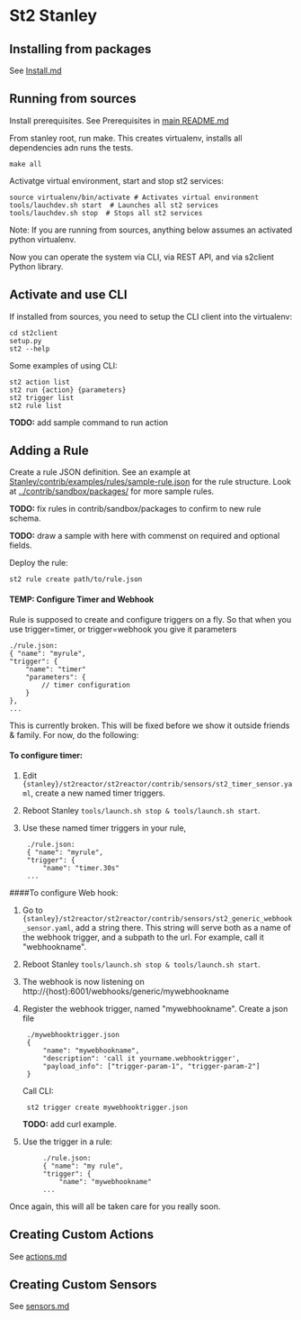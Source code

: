 St2 Stanley
======

## Installing from packages
See [Install.md](Install.md)

## Running from sources
Install prerequisites. See Prerequisites in [main README.md](../Readme.md)

From stanley root, run make. This creates virtualenv, installs all dependencies adn runs the tests. 

	make all


Activatge virtual environment, start and stop st2 services:

	source virtualenv/bin/activate # Activates virtual environment 
	tools/lauchdev.sh start  # Launches all st2 services 
	tools/lauchdev.sh stop  # Stops all st2 services
		
Note: If you are running from sources, anything below assumes an activated python virtualenv. 

Now you can operate the system via CLI, via REST API, and via s2client Python library. 

## Activate and use CLI
If installed from sources, you need to setup the CLI client into the virtualenv:
	
	cd st2client
	setup.py
	st2 --help

Some examples of using CLI: 

	st2 action list
	st2 run {action} {parameters}
	st2 trigger list
	st2 rule list

**TODO:**  add sample command to run action 


## Adding a Rule
Create a rule JSON definition. See an example at [Stanley/contrib/examples/rules/sample-rule.json](../contrib/examples/rules/sample-rule.json) for the rule structure. Look at [../contrib/sandbox/packages/](../contrib/sandbox/packages/) for more sample rules. 
	
**TODO:** fix  rules in contrib/sandbox/packages to confirm to new rule schema. 

**TODO:** draw a sample with here with commenst on required and optional fields. 

Deploy the rule:

	st2 rule create path/to/rule.json


#### TEMP: Configure Timer and Webhook
Rule is supposed to create and configure triggers on a fly. So that when you use trigger=timer, or trigger=webhook you give it parameters 

	./rule.json:
	{ "name": "myrule",
    "trigger": {
        "name": "timer"
        "parameters": {
        	// timer configuration
        }
    },
    ...

This is currently broken. 
This will be fixed before we show it outside friends & family. For now, do the following: 

#### To configure timer:
1. Edit `{stanley}/st2reactor/st2reactor/contrib/sensors/st2_timer_sensor.yaml`, create a new named timer triggers. 
2. Reboot Stanley `tools/launch.sh stop & tools/launch.sh start`. 
1. Use these named timer triggers in your rule,

		./rule.json:
		{ "name": "myrule",
	    "trigger": {
    	    "name": "timer.30s"
	    ...    

####To configure Web hook:
1. Go to `{stanley}/st2reactor/st2reactor/contrib/sensors/st2_generic_webhook_sensor.yaml`, add a string there. This string will serve both as a name of the webhook trigger, and a subpath to the url. For example, call it "webhookname".
2. Reboot Stanley `tools/launch.sh stop & tools/launch.sh start`. 
1. The webhook is now listening on http://{host}:6001/webhooks/generic/mywebhookname
1. Register the webhook trigger, named "mywebhookname". 
Create a json file 
		
		./mywebhooktrigger.json
	 	{
    		"name": "mywebhookname",
    		"description": 'call it yourname.webhooktrigger',
    		"payload_info": ["trigger-param-1", "trigger-param-2"]
		}

	Call CLI:
		
		st2 trigger create mywebhooktrigger.json
	**TODO:** add curl example. 
		
1. Use the trigger in a rule: 

	 		./rule.json:
			{ "name": "my rule",
	    	"trigger": {
    	    	"name": "mywebhookname"
	    	...    

Once again, this will all be taken care for you really soon. 

## Creating Custom Actions
See [actions.md](actions.md)

## Creating Custom Sensors
See [sensors.md](sensors.md)


